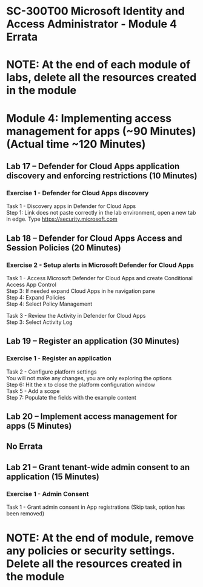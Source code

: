 # SC-300T00 Microsoft Identity and Access Administrator - Module 4 Errata

# NOTE:  At the end of each module of labs, delete all the resources created in the module

# Module 4: Implementing access management for apps (~90 Minutes)(Actual time ~120 Minutes)

## Lab 17 – Defender for Cloud Apps application discovery and enforcing restrictions (10 Minutes)

### Exercise 1 - Defender for Cloud Apps discovery<br>

Task 1 - Discovery apps in Defender for Cloud Apps<br>
Step 1:  Link does not paste correctly in the lab environment, open a new tab in edge.  Type https://security.microsoft.com<br>

## Lab 18 – Defender for Cloud Apps Access and Session Policies (20 Minutes)

### Exercise 2 - Setup alerts in Microsoft Defender for Cloud Apps

Task 1 - Access Microsoft Defender for Cloud Apps and create Conditional Access App Control<br>
Step 3:  If needed expand Cloud Apps in he navigation pane<br>
Step 4:  Expand Policies <br>
Step 4:  Select Policy Management<br>

Task 3 - Review the Activity in Defender for Cloud Apps<br>
Step 3:  Select Activity Log<br>

## Lab 19 – Register an application (30 Minutes)

### Exercise 1 - Register an application

Task 2 - Configure platform settings<br>
You will not make any changes, you are only exploring the options<br>
Step 6:  Hit the x to close the platform configuration window<br>
Task 5 - Add a scope<br>
Step 7:  Populate the fields with the example content<br>

## Lab 20 – Implement access management for apps (5 Minutes)

## No Errata

## Lab 21 – Grant tenant-wide admin consent to an application (15 Minutes)

### Exercise 1 - Admin Consent

Task 1 - Grant admin consent in App registrations (Skip task, option has been removed) <br>

# NOTE:  At the end of module, remove any policies or security settings.  Delete all the resources created in the module
